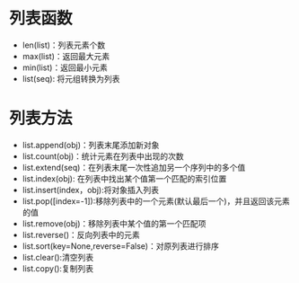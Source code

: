 # 列表函数
- len(list)：列表元素个数
- max(list)：返回最大元素
- min(list)：返回最小元素
- list(seq): 将元组转换为列表

# 列表方法
- list.append(obj)：列表末尾添加新对象
- list.count(obj)：统计元素在列表中出现的次数
- list.extend(seq)：在列表末尾一次性追加另一个序列中的多个值
- list.index(obj): 在列表中找出某个值第一个匹配的索引位置
- list.insert(index，obj):将对象插入列表
- list.pop([index=-1]):移除列表中的一个元素(默认最后一个)，并且返回该元素的值
- list.remove(obj)：移除列表中某个值的第一个匹配项
- list.reverse()：反向列表中的元素
- list.sort(key=None,reverse=False)：对原列表进行排序
- list.clear():清空列表
- list.copy():复制列表